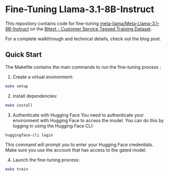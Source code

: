 # Fine-Tuning Llama-3.1-8B-Instruct

This repository contains code for fine-tuning [meta-llama/Meta-Llama-3.1-8B-Instruct](https://huggingface.co/meta-llama/Llama-3.1-8B-Instruct) on the [Bitext - Customer Service Tagged Training Dataset](https://huggingface.co/datasets/bitext/Bitext-customer-support-llm-chatbot-training-dataset).

For a complete walkthrough and technical details, check out the blog post.

## Quick Start
The Makefile contains the main commands to run the fine-tuning process :

1. Create a virtual environment:
```bash
make setup
```

2. Install dependencies:
```bash
make install
```

3. Authenticate with Hugging Face
You need to authenticate your environment with Hugging Face to access the model. You can do this by logging in using the Hugging Face CLI:
```bash
huggingface-cli login
```
This command will prompt you to enter your Hugging Face credentials. Make sure you use the account that has access to the gated model.


4. Launch the fine-tuning process:
```bash
make train
```
